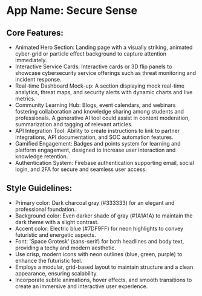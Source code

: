 # **App Name**: Secure Sense

## Core Features:

- Animated Hero Section: Landing page with a visually striking, animated cyber-grid or particle effect background to capture attention immediately.
- Interactive Service Cards: Interactive cards or 3D flip panels to showcase cybersecurity service offerings such as threat monitoring and incident response.
- Real-time Dashboard Mock-up: A section displaying mock real-time analytics, threat maps, and security alerts with dynamic charts and live metrics.
- Community Learning Hub: Blogs, event calendars, and webinars fostering collaboration and knowledge sharing among students and professionals. A generative AI tool could assist in content moderation, summarization and tagging of relevant articles.
- API Integration Tool: Ability to create instructions to link to partner integrations, API documentation, and SOC automation features.
- Gamified Engagement: Badges and points system for learning and platform engagement, designed to increase user interaction and knowledge retention.
- Authentication System: Firebase authentication supporting email, social login, and 2FA for secure and seamless user access.

## Style Guidelines:

- Primary color: Dark charcoal gray (#333333) for an elegant and professional foundation.
- Background color: Even darker shade of gray (#1A1A1A) to maintain the dark theme with a slight contrast.
- Accent color: Electric blue (#7DF9FF) for neon highlights to convey futuristic and energetic aspects.
- Font: 'Space Grotesk' (sans-serif) for both headlines and body text, providing a techy and modern aesthetic.
- Use crisp, modern icons with neon outlines (blue, green, purple) to enhance the futuristic feel.
- Employs a modular, grid-based layout to maintain structure and a clean appearance, ensuring scalability.
- Incorporate subtle animations, hover effects, and smooth transitions to create an immersive and interactive user experience.